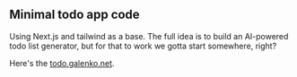 ## Minimal todo app code

Using Next.js and tailwind as a base. The full idea is to build an AI-powered todo list generator, but for that to work we gotta start somewhere, right?

Here's the [todo.galenko.net](https://todo.galenko.net/).